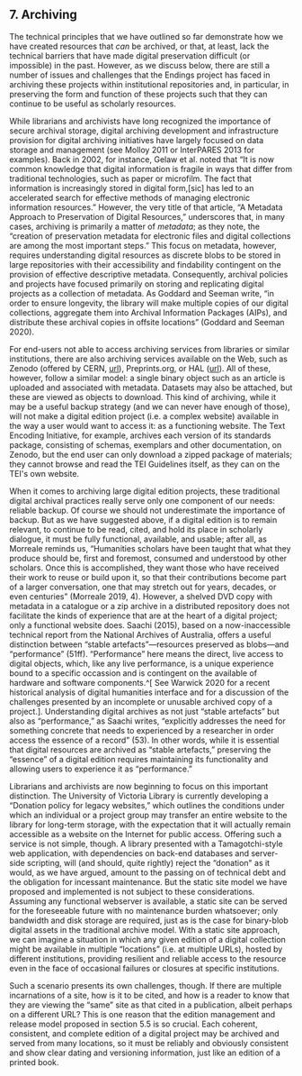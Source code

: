 <!--Archiving. Now it's built, how do we archive it? Negotiating with the Library. The issue with URLs: is a domain name intrinsic to the identity of the project? Will the archive [pay to] maintain it?-->


## 7. Archiving

The technical principles that we have outlined so far demonstrate how we have created resources that *can* be archived, or that, at least, lack the technical barriers that have made digital preservation difficult (or impossible) in the past.  However, as we discuss below, there are still a number of issues and challenges that the Endings project has faced in archiving these projects within institutional repositories and, in particular, in preserving the form and function of these projects such that they can continue to be useful as scholarly resources. 

While librarians and archivists have long recognized the importance of secure archival storage, digital archiving  development and infrastructure provision for digital archiving initiatives have largely  focused on data storage and management (see Molloy 2011 or InterPARES 2013 for examples). Back in 2002, for instance, Gelaw et al. noted that “It is now common knowledge that digital information is fragile in ways that differ from traditional technologies, such as paper or microfilm. The fact that information is increasingly stored in digital form,[sic] has led to an accelerated search for effective methods of managing electronic information resources.” However, the very title of that article, “A Metadata Approach to Preservation of Digital Resources,” underscores that, in many cases, archiving is primarily a matter of *metadata*; as they note, the “creation of preservation metadata for electronic files and digital collections are among the most important steps.” This focus on metadata, however, requires understanding digital resources as discrete blobs to be stored in large repositories with their accessibility and findability contingent on the provision of effective descriptive metadata. Consequently, archival policies and projects have focused primarily on storing and replicating digital projects as a collection of metadata. As Goddard and Seeman write, “in order to ensure longevity, the library will make multiple copies of our digital collections, aggregate them into Archival Information Packages (AIPs), and distribute these archival copies in offsite locations” (Goddard and Seeman 2020). 

For end-users not able to access archiving services from libraries or similar institutions, there are also archiving services available on the Web, such as Zenodo (offered by CERN, [url](https://zenodo.org/)), Preprints.org, or HAL ([url](https://hal.archives-ouvertes.fr/)). All of these, however, follow a similar model: a single binary object such as an article is uploaded and associated with metadata. Datasets may also be attached, but these are viewed as objects to download. This kind of archiving, while it may be a useful backup strategy (and we can never have enough of those), will not make a digital edition project (i.e. a complex website) available in the way a user would want to access it: as a functioning website. The Text Encoding Initiative, for example, archives each version of its standards package, consisting of schemas, exemplars and other documentation, on Zenodo, but the end user can only download a zipped package of materials; they cannot browse and read the TEI Guidelines itself, as they can on the TEI's own website.

When it comes to archiving large digital edition projects, these traditional digital archival practices really serve only one component of our needs: reliable backup. Of course we should not underestimate the importance of backup. But as we have suggested above, if a digital edition is to remain relevant, to continue to be read, cited, and hold its place in scholarly dialogue, it must be fully functional, available, and usable; after all, as Morreale reminds us, “Humanities scholars have been taught that what they produce should be, first and foremost, consumed and understood by other scholars. Once this is accomplished, they want those who have received their work to reuse or build upon it, so that their contributions become part of a larger conversation, one that may stretch out for years, decades, or even centuries” (Morreale 2019, 4).  However, a shelved DVD copy with metadata in a catalogue or a zip archive in a distributed repository does not facilitate the kinds of experience that are at the heart of a digital project; only a functional website does. Saachi (2015), based on a now-inaccessible technical report from the National Archives of Australia, offers a useful distinction between “stable artefacts”—resources preserved as blobs—and “performance” (51ff). “Performance” here means the direct, live access to digital objects, which, like any live performance, is a unique experience bound to a specific occassion and is contingent on the available of hardware and software components.^[ See Warwick 2020 for a recent historical analysis of digital humanities interface and for a discussion of the challenges presented by an incomplete or unusable archived copy of a project.].  Understanding digital archives as not just “stable artefacts” but also as “performance,” as Saachi writes, “explicitly addresses the need for something concrete that needs to experienced by a researcher in order access the essence of a record” (53). In other words, while it is essential that digital resources are archived as “stable artefacts,” preserving the “essence” of a digital edition requires maintaining its functionality and allowing users to experience it as “performance.”

Librarians and archivists are now beginning to focus on this important distinction. The University of Victoria Library is currently developing a “Donation policy for legacy websites,” which outlines the conditions under which an individual or a project group may transfer an entire website to the library for long-term storage, with the expectation that it will actually remain accessible as a website on the Internet for public access. Offering such a service is not simple, though. A library presented with a Tamagotchi-style web application, with dependencies on back-end databases and server-side scripting, will (and should, quite rightly) reject the “donation" as it would, as we have argued, amount to the passing on of technical debt and the obligation for incessant maintenance. But the static site model we have proposed and implemented is not subject to these considerations. Assuming any functional webserver is available, a static site can be served for the foreseeable future with no maintenance burden whatsoever; only bandwidth and disk storage are required, just as is the case for binary-blob digital assets in the traditional archive model. With a static site approach, we can imagine a situation in which any given edition of a digital collection might be available in multiple “locations” (i.e. at multiple URLs), hosted by different institutions, providing resilient and reliable access to the resource even in the face of occasional failures or closures at specific institutions.

Such a scenario presents its own challenges, though. If there are multiple incarnations of a site, how is it to be cited, and how is a reader to know that they are viewing the “same” site as that cited in a publication, albeit perhaps on a different URL? This is one reason that the edition management and release model proposed in section 5.5 is so crucial. Each coherent, consistent, and complete edition of a digital project may be archived and served from many locations, so it must be reliably and obviously consistent and show clear dating and versioning information, just like an edition of a printed book. 







